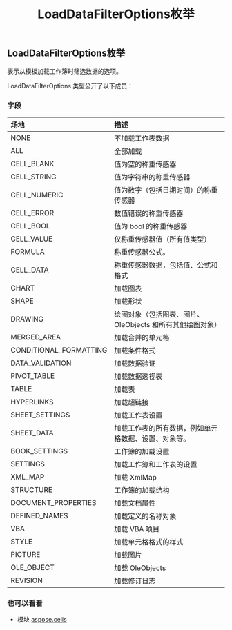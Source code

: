 ﻿---
title: LoadDataFilterOptions枚举
second_title: Aspose.Cells for Python via .NET API 参考文献
description:
type: docs
weight: 2200
url: /zh/python-net/aspose.cells/loaddatafilteroptions/
is_root: false
---
## LoadDataFilterOptions枚举
表示从模板加载工作簿时筛选数据的选项。



LoadDataFilterOptions 类型公开了以下成员：

### 字段
|场地|描述|
| :- | :- |
| NONE |不加载工作表数据|
| ALL |全部加载|
| CELL_BLANK |值为空的称重传感器|
| CELL_STRING |值为字符串的称重传感器|
| CELL_NUMERIC |值为数字（包括日期时间）的称重传感器|
| CELL_ERROR |数值错误的称重传感器|
| CELL_BOOL |值为 bool 的称重传感器|
| CELL_VALUE |仅称重传感器值（所有值类型）|
| FORMULA |称重传感器公式。|
| CELL_DATA |称重传感器数据，包括值、公式和格式|
| CHART |加载图表|
| SHAPE |加载形状|
| DRAWING |绘图对象（包括图表、图片、OleObjects 和所有其他绘图对象）|
| MERGED_AREA |加载合并的单元格|
| CONDITIONAL_FORMATTING |加载条件格式|
| DATA_VALIDATION |加载数据验证|
| PIVOT_TABLE |加载数据透视表|
| TABLE |加载表|
| HYPERLINKS |加载超链接|
| SHEET_SETTINGS |加载工作表设置|
| SHEET_DATA |加载工作表的所有数据，例如单元格数据、设置、对象等。|
| BOOK_SETTINGS |工作簿的加载设置|
| SETTINGS |加载工作簿和工作表的设置|
| XML_MAP |加载 XmlMap|
| STRUCTURE |工作簿的加载结构|
| DOCUMENT_PROPERTIES |加载文档属性|
| DEFINED_NAMES |加载定义的名称对象|
| VBA |加载 VBA 项目|
| STYLE |加载单元格格式的样式|
| PICTURE |加载图片|
| OLE_OBJECT |加载 OleObjects|
| REVISION |加载修订日志|



### 也可以看看
* 模块 [aspose.cells](..)
